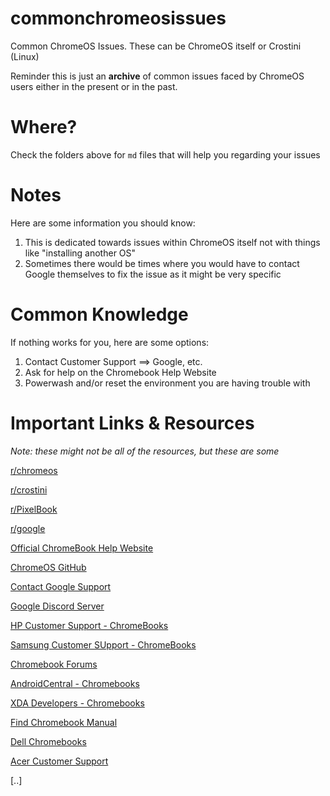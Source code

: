 # commonchromeosissues
Common ChromeOS Issues. These can be ChromeOS itself or Crostini (Linux)

Reminder this is just an **archive** of common issues faced by ChromeOS users either in the present or in the past.

# Where?
Check the folders above for `md` files that will help you regarding your issues

# Notes
Here are some information you should know:

1. This is dedicated towards issues within ChromeOS itself not with things like "installing another OS"
2. Sometimes there would be times where you would have to contact Google themselves to fix the issue as it might be very specific

# Common Knowledge
If nothing works for you, here are some options:

1. Contact Customer Support ==> Google, etc.
2. Ask for help on the Chromebook Help Website 
3. Powerwash and/or reset the environment you are having trouble with

# Important Links & Resources

*Note: these might not be all of the resources, but these are some*

[r/chromeos](https://www.reddit.com/r/chromeos/)

[r/crostini](https://www.reddit.com/r/Crostini/)

[r/PixelBook](https://www.reddit.com/r/PixelBook/)

[r/google](https://www.reddit.com/r/google/)

[Official ChromeBook Help Website](https://support.google.com/chromebook/?hl=en#topic=3399709)

[ChromeOS GitHub](https://github.com/chromeos)

[Contact Google Support](https://support.google.com/chrome/a/answer/4389193?hl=en)

[Google Discord Server](https://discord.gg/google)

[HP Customer Support - ChromeBooks](https://support.hp.com/us-en/products/laptops/chromebooks)

[Samsung Customer SUpport - ChromeBooks](https://www.samsung.com/us/support/computing/chrome-device/)

[Chromebook Forums](https://www.chromebookforum.com/)

[AndroidCentral - Chromebooks](https://forums.androidcentral.com/chromebooks/)

[XDA Developers - Chromebooks](https://forum.xda-developers.com/f/chromebooks.3915/)

[Find Chromebook Manual](https://www.search-manual.com/286-chromebooks)

[Dell Chromebooks](https://www.dell.com/support/kbdoc/en-us/000178390/dell-chrome-systems-guide)

[Acer Customer Support](https://www.acer.com/ac/en/US/content/support)

[..]
